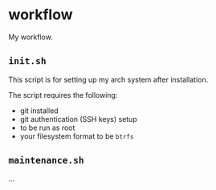 # workflow

My workflow.

## `init.sh`

This script is for setting up my arch system after installation.

The script requires the following:

- git installed
- git authentication (SSH keys) setup
- to be run as root
- your filesystem format to be `btrfs`

## `maintenance.sh`

...

